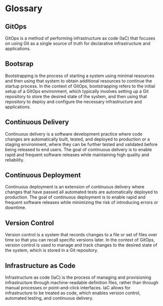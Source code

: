 # Glossary

## GitOps

GitOps is a method of performing infrastructure as code (IaC) that focuses on using Git as a single source of truth for declarative infrastructure and applications.

## Bootsrap

Bootstrapping is the process of starting a system using minimal resources and then using that system to obtain additional resources to continue the startup process. In the context of GitOps, bootstrapping refers to the initial setup of a GitOps environment, which typically involves setting up a Git repository to store the desired state of the system, and then using that repository to deploy and configure the necessary infrastructure and applications.

## Continuous Delivery

Continuous delivery is a software development practice where code changes are automatically built, tested, and deployed to production or a staging environment, where they can be further tested and validated before being released to end users. The goal of continuous delivery is to enable rapid and frequent software releases while maintaining high quality and reliability.

## Continuous Deployment

Continuous deployment is an extension of continuous delivery where changes that have passed all automated tests are automatically deployed to production. The goal of continuous deployment is to enable rapid and frequent software releases while minimizing the risk of introducing errors or downtime.

## Version Control

Version control is a system that records changes to a file or set of files over time so that you can recall specific versions later. In the context of GitOps, version control is used to manage and track changes to the desired state of the system, which is stored in a Git repository.

## Infrastructure as Code

Infrastructure as code (IaC) is the process of managing and provisioning infrastructure through machine-readable definition files, rather than through manual processes or point-and-click interfaces. IaC allows for infrastructure to be treated as code, which enables version control, automated testing, and continuous delivery.
